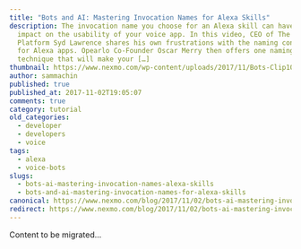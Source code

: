 ```yaml
---
title: "Bots and AI: Mastering Invocation Names for Alexa Skills"
description: The invocation name you choose for an Alexa skill can have a huge
  impact on the usability of your voice app. In this video, CEO of The Bot
  Platform Syd Lawrence shares his own frustrations with the naming convention
  for Alexa apps. Opearlo Co-Founder Oscar Merry then offers one naming
  technique that will make your […]
thumbnail: https://www.nexmo.com/wp-content/uploads/2017/11/Bots-Clip10_800x300.jpg
author: sammachin
published: true
published_at: 2017-11-02T19:05:07
comments: true
category: tutorial
old_categories:
  - developer
  - developers
  - voice
tags:
  - alexa
  - voice-bots
slugs:
  - bots-ai-mastering-invocation-names-alexa-skills
  - bots-and-ai-mastering-invocation-names-for-alexa-skills
canonical: https://www.nexmo.com/blog/2017/11/02/bots-ai-mastering-invocation-names-alexa-skills
redirect: https://www.nexmo.com/blog/2017/11/02/bots-ai-mastering-invocation-names-alexa-skills
---
```

Content to be migrated...